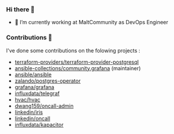### Hi there 👋


- 🔭 I’m currently working at MaltCommunity as DevOps Engineer


### Contributions :tada:

I've done some contributions on the folowing projects :

- [terraform-providers/terraform-provider-postgresql](https://github.com/terraform-providers/terraform-provider-postgresql)
- [ansible-collections/community.grafana](https://github.com/ansible-collections/community.grafana) (maintainer)
- [ansible/ansible](https://github.com/ansible/ansible)
- [zalando/postgres-operator](https://github.com/zalando/postgres-operator)
- [grafana/grafana](https://github.com/grafana/grafana)
- [influxdata/telegraf](https://github.com/influxdata/telegraf)
- [hvac/hvac](https://github.com/hvac/hvac)
- [dwang159/oncall-admin](https://github.com/dwang159/oncall-admin)
- [linkedin/iris](https://github.com/linkedin/iris)
- [linkedin/oncall](https://github.com/linkedin/oncall)
- [influxdata/kapacitor](https://github.com/influxdata/kapacitor)
